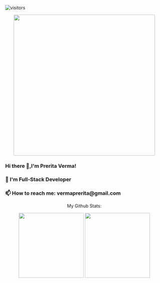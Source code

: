 ![visitors](https://visitor-badge.laobi.icu/badge?page_id=vermaprerita.vermaprerita)

<div>
    <p align='center'>
  <img src="https://media.giphy.com/media/L8K62iTDkzGX6/giphy.gif" height="450px"   />
  </p>
</div>


<h3> Hi there 👋,I'm Prerita Verma! </h3>
<h3>🌱 I'm Full-Stack Developer </h3>
<h3> 📫 How to reach me: vermaprerita@gmail.com </h3>






<div align='center'>
 
 <p font-size=20px align='center'>
    My Github Stats:
</p>

  <p align='center'>
    
    
  <img src="https://github-readme-stats.vercel.app/api?username=vermaprerita&theme=dark&show_icons=true&count_private=true" height="207px" /> 
  <img src="https://github-readme-stats.vercel.app/api/top-langs/?username=vermaprerita&theme=dark" height="207px" />
  </p>
  
 </div>
<!--
**/** is a ✨ _special_ ✨ repository because its `README.md` (this file) appears on your GitHub profile.
Here are some ideas to get you started:
- 🔭 I'm currently working on ...
- 🌱 I'm currently learning ...
- 👯 I'm looking to collaborate on ...
- 🤔 I'm looking for help with ...
- 💬 Ask me about ...
- 📫 How to reach me: ...
- 😄 Pronouns: ...
- ⚡ Fun fact: ...
-->

